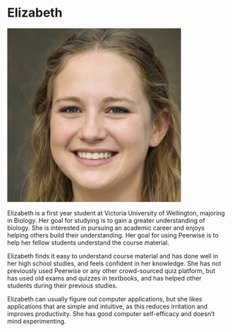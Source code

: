 # Elizabeth

<img src="persona-images/elizabeth.png" alt="Elizabeth" width="400" height="400">

Elizabeth is a first year student at Victoria University of Wellington, majoring in Biology. Her goal for studying is to gain a greater understanding of
biology. She is interested in pursuing an academic career and enjoys helping others build their understanding. Her goal for using Peerwise is to help her fellow students understand the course material.  

Elizabeth finds it easy to understand course material and has done well in her high school studies, and feels confident in her knowledge. She has not previously used Peerwise or any other crowd-sourced quiz platform, but has used old exams and quizzes in textbooks, and has helped other students during their previous studies.  

Elizabeth can usually figure out computer applications, but she likes applications that are simple and intuitive, as this reduces irritation and improves
productivity. She has good computer self-efficacy and doesn’t mind experimenting.  